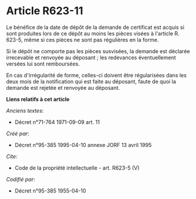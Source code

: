 # Article R623-11

Le bénéfice de la date de dépôt de la demande de certificat est acquis si sont produites lors de ce dépôt au moins les pièces
visées à l'article R. 623-5, même si ces pièces ne sont pas régulières en la forme. 

Si le dépôt ne comporte pas les pièces susvisées, la demande est déclarée irrecevable et renvoyée au déposant ; les
redevances éventuellement versées lui sont remboursées. 

En cas d'irrégularité de forme, celles-ci doivent être régularisées dans les deux mois de la notification qui est faite au
déposant, faute de quoi la demande est rejetée et renvoyée au déposant.

**Liens relatifs à cet article**

_Anciens textes_:

  - Décret n°71-764 1971-09-09 art. 11

_Créé par_:

  - Décret n°95-385 1995-04-10 annexe JORF 13 avril 1995

_Cite_:

  - Code de la propriété intellectuelle - art. R623-5 (V)

_Codifié par_:

  - Décret n°95-385 1955-04-10
